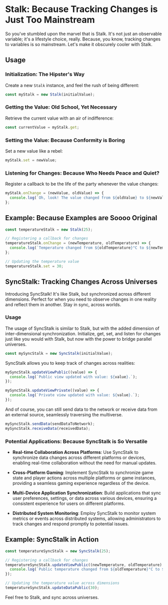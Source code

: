 
# Stalk: Because Tracking Changes is Just Too Mainstream

So you've stumbled upon the marvel that is Stalk. It's not just an observable variable; it's a lifestyle choice, really. Because, you know, tracking changes to variables is so mainstream. Let's make it obscurely cooler with Stalk.

## Usage

### Initialization: The Hipster's Way

Create a new `Stalk` instance, and feel the rush of being different:

```javascript
const myStalk = new Stalk(initialValue);
```

### Getting the Value: Old School, Yet Necessary

Retrieve the current value with an air of indifference:

```javascript
const currentValue = myStalk.get;
```

### Setting the Value: Because Conformity is Boring

Set a new value like a rebel:

```javascript
myStalk.set = newValue;
```

### Listening for Changes: Because Who Needs Peace and Quiet?

Register a callback to be the life of the party whenever the value changes:

```javascript
myStalk.onChange = (newValue, oldValue) => {
  console.log(`Oh, look! The value changed from ${oldValue} to ${newValue}. Shocking.`);
};
```

## Example: Because Examples are Soooo Original

```javascript
const temperatureStalk = new Stalk(25);

// Registering a callback for changes
temperatureStalk.onChange = (newTemperature, oldTemperature) => {
  console.log(`Temperature changed from ${oldTemperature}°C to ${newTemperature}°C. Groundbreaking.`);
};

// Updating the temperature value
temperatureStalk.set = 30;
```

## SyncStalk: Tracking Changes Across Universes

Introducing SyncStalk! It's like Stalk, but synchronized across different dimensions. Perfect for when you need to observe changes in one reality and reflect them in another. Stay in sync, across worlds.

### Usage

The usage of SyncStalk is similar to Stalk, but with the added dimension of inter-dimensional synchronization. Initialize, get, set, and listen for changes just like you would with Stalk, but now with the power to bridge parallel universes.

```javascript
const mySyncStalk = new SyncStalk(initialValue);
```

SyncStalk allows you to keep track of changes across realities:

```javascript
mySyncStalk.updateViewPublic((value) => {
  console.log(`Public view updated with value: ${value}.`);
});

mySyncStalk.updateViewPrivate((value) => {
  console.log(`Private view updated with value: ${value}.`);
});
```

And of course, you can still send data to the network or receive data from an external source, seamlessly traversing the multiverse.

```javascript
mySyncStalk.sendData(sendDataToNetwork);
mySyncStalk.receiveData(receivedData);
```

### Potential Applications: Because SyncStalk is So Versatile

- **Real-time Collaboration Across Platforms**: Use SyncStalk to synchronize data changes across different platforms or devices, enabling real-time collaboration without the need for manual updates.
  
- **Cross-Platform Gaming**: Implement SyncStalk to synchronize game state and player actions across multiple platforms or game instances, providing a seamless gaming experience regardless of the device.
  
- **Multi-Device Application Synchronization**: Build applications that sync user preferences, settings, or data across various devices, ensuring a consistent experience for users on different platforms.
  
- **Distributed System Monitoring**: Employ SyncStalk to monitor system metrics or events across distributed systems, allowing administrators to track changes and respond promptly to potential issues.

## Example: SyncStalk in Action

```javascript
const temperatureSyncStalk = new SyncStalk(25);

// Registering a callback for changes
temperatureSyncStalk.updateViewPublic((newTemperature, oldTemperature) => {
  console.log(`Public temperature changed from ${oldTemperature}°C to ${newTemperature}°C. Inter-dimensional sync in progress.`);
});

// Updating the temperature value across dimensions
temperatureSyncStalk.updateDataPublic(30);
```

Feel free to Stalk, and sync across universes.
